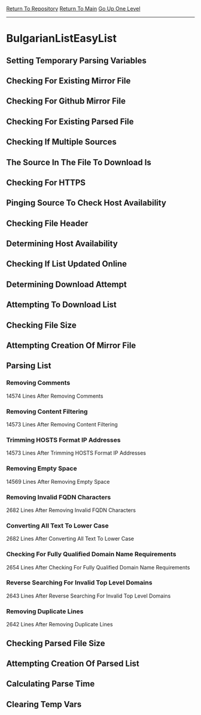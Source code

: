 [Return To Repository](https://github.com/deathbybandaid/piholeparser/)
[Return To Main](https://github.com/deathbybandaid/piholeparser/blob/master/RecentRunLogs/Mainlog.md)
[Go Up One Level](https://github.com/deathbybandaid/piholeparser/blob/master/RecentRunLogs/TopLevelScripts/30-Processing-External-Blacklists.md)
____________________________________
# BulgarianListEasyList
## Setting Temporary Parsing Variables
## Checking For Existing Mirror File
## Checking For Github Mirror File
## Checking For Existing Parsed File
## Checking If Multiple Sources
## The Source In The File To Download Is
## Checking For HTTPS
## Pinging Source To Check Host Availability
## Checking File Header
## Determining Host Availability
## Checking If List Updated Online
## Determining Download Attempt
## Attempting To Download List
## Checking File Size
## Attempting Creation Of Mirror File
## Parsing List
### Removing Comments
14574 Lines After Removing Comments
### Removing Content Filtering
14573 Lines After Removing Content Filtering
### Trimming HOSTS Format IP Addresses
14573 Lines After Trimming HOSTS Format IP Addresses
### Removing Empty Space
14569 Lines After Removing Empty Space
### Removing Invalid FQDN Characters
2682 Lines After Removing Invalid FQDN Characters
### Converting All Text To Lower Case
2682 Lines After Converting All Text To Lower Case
### Checking For Fully Qualified Domain Name Requirements
2654 Lines After Checking For Fully Qualified Domain Name Requirements
### Reverse Searching For Invalid Top Level Domains
2643 Lines After Reverse Searching For Invalid Top Level Domains
### Removing Duplicate Lines
2642 Lines After Removing Duplicate Lines
## Checking Parsed File Size
## Attempting Creation Of Parsed List
## Calculating Parse Time
## Clearing Temp Vars
